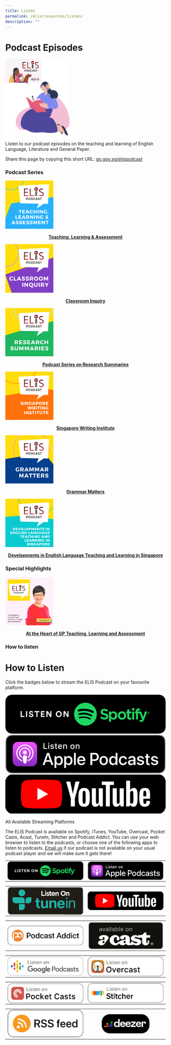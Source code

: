 ```yaml
---
title: Listen
permalink: /elis/resources/listen/
description: ""
---
```

# Podcast Episodes

<img src="/images/listen_banner.png" 
     style="width:40%">
		 
Listen to our podcast episodes on the teaching and learning of English Language, Literature and General Paper.

Share this page by copying this short URL: [go.gov.sg/elispodcast](http://go.gov.sg/elispodcast)

### Podcast Series


<p><a href="https://staging.d1wti0p44mqune.amplifyapp.com/elis/resources/listen/podcast-series-on-areas-of-teaching-learning-assessment/">
<img src="/images/teaching-learning-and-assessment.png" style="width:30%">
<center><b>Teaching, Learning & Assessment</b></center>
</a></p>

<p><a href="https://staging.d1wti0p44mqune.amplifyapp.com/elis/resources/listen/classroom-inquiry-podcasts/">
<img src="/images/11.png" style="width:30%">
<center><b>Classroom Inquiry</b></center>
</a></p>

<p><a href="https://staging.d1wti0p44mqune.amplifyapp.com/elis/resources/listen/research-summaries-podcasts/">
<img src="/images/photo_2021-06-22_15-09-40.jpg" style="width:30%">
<center><b>Podcast Series on Research Summaries</b></center>
</a></p>

<p><a href="https://staging.d1wti0p44mqune.amplifyapp.com/elis/resources/listen/podcast-series-on-the-singapore-writing-institute/">
<img src="/images/final-elis-series-podcast-artwork-2021.png" style="width:30%">
<center><b>Singapore Writing Institute</b></center>
</a></p>

<p><a href="https://staging.d1wti0p44mqune.amplifyapp.com/elis/resources/listen/podcast-series-on-grammar-matters/">
<img src="/images/final-elis-series-podcast-artwork-2021-1.png" style="width:30%">
<center><b>Grammar Matters</b></center>
</a></p>

<p><a href="https://staging.d1wti0p44mqune.amplifyapp.com/elis/resources/listen/podcast-series-on-developments-in-english-language/">
<img src="/images/final-elis-series-podcast-artwork-2021--2.png" style="width:30%">
<center><b>Developments in English Language Teaching and Learning in Singapore</b></center>
</a></p>

### Special Highlights

<p><a href="https://staging.d1wti0p44mqune.amplifyapp.com/elis/resources/listen/special-highlights/at-the-heart-of-gp-teaching-learning-and-assessment/">
<img src="/images/10ba6585b9e2ad4bf7996c448022b9e306.jpg" style="width:30%">
<center><b>At the Heart of GP Teaching, Learning and Assessment</b></center>
</a></p>

### How to listen

<div class="sfContentBlock sf-Long-text" ><h1>How to Listen</h1><div class="sf-Long-text"><p style="text-align:left;">Click the badges below to stream the ELIS Podcast on your favourite platform.</p><div class="row"><div class="col-sm-4"><center><a href="https://open.spotify.com/show/1rUQ04YMfrAllq54uQZ48I?si=QhE5IdftRJeRpa32HbRtjQ&amp;nd=1" target="_blank"><img src="/images/badge---spotify.png" style="width:100%;height:100%;" /></a></center></div><div class="col-sm-4"><center><a href="https://podcasts.apple.com/sg/podcast/elis-podcast/id1494072865" target="_blank"><img src="/images/badge---applepodcasts.png" style="width:100%;height:100%;" /></a></center></div><div class="col-sm-4"><center><a href="https://www.youtube.com/playlist?list=PLGfKhR4f3-MhCLcE9WDBF6JX-6C3mqJMT" target="_blank"><img src="/images/youtube.png" style="width:100%;height:100%;" /></a></center></div></div></div><div class="accordion"><div id="content_C043_Col00" class="accordion__title sf_colsIn" data-placeholder-label="Accordion Title" data-sf-element="Accordion Title"><p>All Available Streaming Platforms</p></div><div id="content_C043_Col01" class="accordion__content sf_colsIn" data-placeholder-label="Accordion Content" data-sf-element="Accordion Content"><div><div class="sf-Long-text"><p style="text-align:left;">The ELIS Podcast is available on Spotify, iTunes, YouTube, Overcast, Pocket Casts, Acast, TuneIn, Stitcher and Podcast Addict. You can use your web browser to listen to the podcasts, or choose one of the following apps to listen to podcasts.
                    <a href="mailto:moe_elis_academy@moe.gov.sg">Email us</a> if our podcast is not available on your usual podcast player and we will make sure it gets there!</p><table><tbody><tr style="height:100%;"><td style="width:30%;"><a target="_blank" href="https://open.spotify.com/show/1rUQ04YMfrAllq54uQZ48I?si=QhE5IdftRJeRpa32HbRtjQ"><img src="/images/badge---spotify.png" alt="Badge - spotify" title="Badge - spotify" data-displaymode="Thumbnail" style="display:block;margin-left:auto;margin-right:auto;" /></a></td><td style="width:30%;"><a target="_blank" href="https://podcasts.apple.com/sg/podcast/elis-podcast/id1494072865"><img src="/images/badge---applepodcasts.png" alt="Badge - applepodcasts" title="Listen on Apple Podcasts" data-displaymode="Thumbnail" style="display:block;margin-left:auto;margin-right:auto;" /></a></td></tr></tbody></table><table><tbody><tr style="height:100%;"><td style="width:30%;"><a target="_blank" href="http://tun.in/pjHw2"><img src="/images/tunein-badge.png" alt="tunein-badge" title="tunein-badge" data-displaymode="Thumbnail" style="display:block;margin-left:auto;margin-right:auto;" /></a></td><td style="width:30%;"><a target="_blank" href="https://www.youtube.com/playlist?list=PLGfKhR4f3-MhCLcE9WDBF6JX-6C3mqJMT"><img src="/images/youtube.png" alt="Youtube Logo" title="Youtube Logo" data-displaymode="Custom" style="display:block;margin-left:auto;margin-right:auto;" width="240" /></a></td></tr></tbody></table><table><tbody><tr style="height:100%;"><td style="width:30%;"><a target="_blank" href="https://podplayer.net/?podId=2533012"><img src="/images/podcast-addict.png" alt="podcast-addict" title="podcast-addict" data-displaymode="Thumbnail" style="display:block;margin-left:auto;margin-right:auto;" /></a></td><td style="width:30%;"><a target="_blank" href="https://play.acast.com/s/ELIS-Podcast"><img src="/images/listen_acast.png" alt="listen_acast" title="listen_acast" data-displaymode="Thumbnail" style="display:block;margin-left:auto;margin-right:auto;" /></a></td></tr></tbody></table><table><tbody><tr style="height:100%;"><td style="width:30%;"><a target="_blank" href="https://podcasts.google.com/?feed=aHR0cHM6Ly9mZWVkLnBvZGJlYW4uY29tL2VsaXNtb2UvZmVlZC54bWw"><img src="/images/google_podcasts_badge@8x.png" alt="Listen on Google Podcasts" title="Listen on Google Podcasts" data-displaymode="Thumbnail" style="display:block;margin-left:auto;margin-right:auto;" /></a></td><td style="width:30%;"><a target="_blank" href="https://overcast.fm/itunes1494072865/elis-podcast"><img src="/images/overcast-pod-(1).png" alt="Overcast+pod+(1)" title="Overcast+pod+(1)" data-displaymode="Thumbnail" style="display:block;margin-left:auto;margin-right:auto;" /></a></td></tr></tbody></table><table><tbody><tr style="height:100%;"><td style="width:30%;"><a target="_blank" href="https://pca.st/e88ymdqk"><img src="/images/pocket-casts-pod-(1).png" alt="Pocket+Casts+pod+(1)" title="pocket casts badge" data-displaymode="Thumbnail" style="display:block;margin-left:auto;margin-right:auto;" /></a></td><td style="width:30%;"><a target="_blank" href="https://www.stitcher.com/podcast/elis-podcast"><img src="/images/stitcher.png" alt="listen on stitcher" title="listen on stitcher" data-displaymode="Thumbnail" style="display:block;margin-left:auto;margin-right:auto;" /></a></td></tr></tbody></table><table><tbody><tr style="height:100%;"><td style="width:30%;"><a target="_blank" href="https://feed.podbean.com/elismoe/feed.xml"><img src="/images/iphone-rss-feed@8x.png" alt="podcast rss feed" title="podcast rss feed" data-displaymode="Thumbnail" style="display:block;margin-left:auto;margin-right:auto;" /></a></td><td style="width:30%;"><a target="_blank" href="https://www.deezer.com/en/show/2586942"><img src="/images/deezer8192f206610f4ce2a729e3d4990d5f8e.jpg" alt="podcast rss feed" title="podcast rss feed" data-displaymode="Thumbnail" style="display:block;margin-left:auto;margin-right:auto;border-radius:25px;width:150px" width="240"/></a></td></tr></tbody></table></div></div></div></div></div>